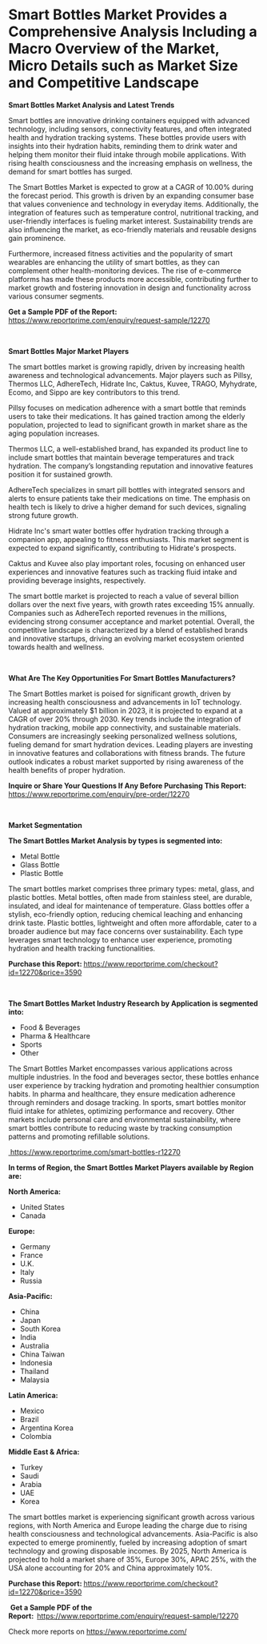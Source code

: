 <p><h1>Smart Bottles Market Provides a Comprehensive Analysis Including a Macro Overview of the Market, Micro Details such as Market Size and Competitive Landscape</h1></p><p><strong>Smart Bottles Market Analysis and Latest Trends</strong></p>
<p><p>Smart bottles are innovative drinking containers equipped with advanced technology, including sensors, connectivity features, and often integrated health and hydration tracking systems. These bottles provide users with insights into their hydration habits, reminding them to drink water and helping them monitor their fluid intake through mobile applications. With rising health consciousness and the increasing emphasis on wellness, the demand for smart bottles has surged.</p><p>The Smart Bottles Market is expected to grow at a CAGR of 10.00% during the forecast period. This growth is driven by an expanding consumer base that values convenience and technology in everyday items. Additionally, the integration of features such as temperature control, nutritional tracking, and user-friendly interfaces is fueling market interest. Sustainability trends are also influencing the market, as eco-friendly materials and reusable designs gain prominence. </p><p>Furthermore, increased fitness activities and the popularity of smart wearables are enhancing the utility of smart bottles, as they can complement other health-monitoring devices. The rise of e-commerce platforms has made these products more accessible, contributing further to market growth and fostering innovation in design and functionality across various consumer segments.</p></p>
<p><strong>Get a Sample PDF of the Report:&nbsp;</strong> <a href="https://www.reportprime.com/enquiry/request-sample/12270?utm_campaign=3043&utm_medium=2&utm_source=Github&utm_content=ia&utm_term=18032025&utm_id=smart-bottles">https://www.reportprime.com/enquiry/request-sample/12270</a></p>
<p>&nbsp;</p>
<p><strong>Smart Bottles Major Market Players</strong></p>
<p><p>The smart bottles market is growing rapidly, driven by increasing health awareness and technological advancements. Major players such as Pillsy, Thermos LLC, AdhereTech, Hidrate Inc, Caktus, Kuvee, TRAGO, Myhydrate, Ecomo, and Sippo are key contributors to this trend. </p><p>Pillsy focuses on medication adherence with a smart bottle that reminds users to take their medications. It has gained traction among the elderly population, projected to lead to significant growth in market share as the aging population increases.</p><p>Thermos LLC, a well-established brand, has expanded its product line to include smart bottles that maintain beverage temperatures and track hydration. The company’s longstanding reputation and innovative features position it for sustained growth.</p><p>AdhereTech specializes in smart pill bottles with integrated sensors and alerts to ensure patients take their medications on time. The emphasis on health tech is likely to drive a higher demand for such devices, signaling strong future growth.</p><p>Hidrate Inc's smart water bottles offer hydration tracking through a companion app, appealing to fitness enthusiasts. This market segment is expected to expand significantly, contributing to Hidrate's prospects.</p><p>Caktus and Kuvee also play important roles, focusing on enhanced user experiences and innovative features such as tracking fluid intake and providing beverage insights, respectively.</p><p>The smart bottle market is projected to reach a value of several billion dollars over the next five years, with growth rates exceeding 15% annually. Companies such as AdhereTech reported revenues in the millions, evidencing strong consumer acceptance and market potential. Overall, the competitive landscape is characterized by a blend of established brands and innovative startups, driving an evolving market ecosystem oriented towards health and wellness.</p></p>
<p>&nbsp;</p>
<p><strong>What Are The Key Opportunities For Smart Bottles Manufacturers?</strong></p>
<p><p>The Smart Bottles market is poised for significant growth, driven by increasing health consciousness and advancements in IoT technology. Valued at approximately $1 billion in 2023, it is projected to expand at a CAGR of over 20% through 2030. Key trends include the integration of hydration tracking, mobile app connectivity, and sustainable materials. Consumers are increasingly seeking personalized wellness solutions, fueling demand for smart hydration devices. Leading players are investing in innovative features and collaborations with fitness brands. The future outlook indicates a robust market supported by rising awareness of the health benefits of proper hydration.</p></p>
<p><strong>Inquire or Share Your Questions If Any Before Purchasing This Report:</strong> <a href="https://www.reportprime.com/enquiry/pre-order/12270?utm_campaign=3043&utm_medium=2&utm_source=Github&utm_content=ia&utm_term=18032025&utm_id=smart-bottles">https://www.reportprime.com/enquiry/pre-order/12270</a></p>
<p>&nbsp;</p>
<p><strong>Market Segmentation</strong></p>
<p><strong>The Smart Bottles Market Analysis by types is segmented into:</strong></p>
<p><ul><li>Metal Bottle</li><li>Glass Bottle</li><li>Plastic Bottle</li></ul></p>
<p><p>The smart bottles market comprises three primary types: metal, glass, and plastic bottles. Metal bottles, often made from stainless steel, are durable, insulated, and ideal for maintenance of temperature. Glass bottles offer a stylish, eco-friendly option, reducing chemical leaching and enhancing drink taste. Plastic bottles, lightweight and often more affordable, cater to a broader audience but may face concerns over sustainability. Each type leverages smart technology to enhance user experience, promoting hydration and health tracking functionalities.</p></p>
<p><strong>Purchase this Report:&nbsp;</strong><a href="https://www.reportprime.com/checkout?id=12270&price=3590&utm_campaign=3043&utm_medium=2&utm_source=Github&utm_content=ia&utm_term=18032025&utm_id=smart-bottles">https://www.reportprime.com/checkout?id=12270&price=3590</a></p>
<p>&nbsp;</p>
<p><strong>The Smart Bottles Market Industry Research by Application is segmented into:</strong></p>
<p><ul><li>Food & Beverages</li><li>Pharma & Healthcare</li><li>Sports</li><li>Other</li></ul></p>
<p><p>The Smart Bottles Market encompasses various applications across multiple industries. In the food and beverages sector, these bottles enhance user experience by tracking hydration and promoting healthier consumption habits. In pharma and healthcare, they ensure medication adherence through reminders and dosage tracking. In sports, smart bottles monitor fluid intake for athletes, optimizing performance and recovery. Other markets include personal care and environmental sustainability, where smart bottles contribute to reducing waste by tracking consumption patterns and promoting refillable solutions.</p></p>
<p><a href="https://www.reportprime.com/smart-bottles-r12270?utm_campaign=3043&utm_medium=2&utm_source=Github&utm_content=ia&utm_term=18032025&utm_id=smart-bottles">&nbsp;https://www.reportprime.com/smart-bottles-r12270</a></p>
<p><strong>In terms of Region, the Smart Bottles Market Players available by Region are:</strong></p>
<p>
    <p> <strong> North America: </strong>
        <ul>
            <li>United States</li>
            <li>Canada</li>
        </ul>
        </p> 
    <p> <strong> Europe: </strong>
        <ul>
            <li>Germany</li>
            <li>France</li>
            <li>U.K.</li>
            <li>Italy</li>
            <li>Russia</li>
        </ul>
        </p> 
    <p> <strong> Asia-Pacific: </strong>
        <ul>
            <li>China</li>
            <li>Japan</li>
            <li>South Korea</li>
            <li>India</li>
            <li>Australia</li>
            <li>China Taiwan</li>
            <li>Indonesia</li>
            <li>Thailand</li>
            <li>Malaysia</li>
        </ul>
        </p> 
    <p> <strong> Latin America: </strong>
        <ul>
            <li>Mexico</li>
            <li>Brazil</li>
            <li>Argentina Korea</li>
            <li>Colombia</li>
        </ul>
        </p> 
    <p> <strong> Middle East & Africa: </strong>
        <ul>
            <li>Turkey</li>
            <li>Saudi</li>
            <li>Arabia</li>
            <li>UAE</li>
            <li>Korea</li>
        </ul>
    </p>
    </p>
<p><p>The smart bottles market is experiencing significant growth across various regions, with North America and Europe leading the charge due to rising health consciousness and technological advancements. Asia-Pacific is also expected to emerge prominently, fueled by increasing adoption of smart technology and growing disposable incomes. By 2025, North America is projected to hold a market share of 35%, Europe 30%, APAC 25%, with the USA alone accounting for 20% and China approximately 10%.</p></p>
<p><strong>Purchase this Report: </strong><a href="https://www.reportprime.com/checkout?id=12270&price=3590&utm_campaign=3043&utm_medium=2&utm_source=Github&utm_content=ia&utm_term=18032025&utm_id=smart-bottles">https://www.reportprime.com/checkout?id=12270&price=3590</a></p>
<p>&nbsp;<strong>Get a Sample PDF of the Report:&nbsp;&nbsp;</strong><a href="https://www.reportprime.com/enquiry/request-sample/12270?utm_campaign=3043&utm_medium=2&utm_source=Github&utm_content=ia&utm_term=18032025&utm_id=smart-bottles">https://www.reportprime.com/enquiry/request-sample/12270</a></p>
<p><strong></strong></p>
<p>Check more reports on <a href="https://www.reportprime.com/?utm_campaign=3043&utm_medium=2&utm_source=Github&utm_content=ia&utm_term=18032025&utm_id=smart-bottles">https://www.reportprime.com/</a></p>